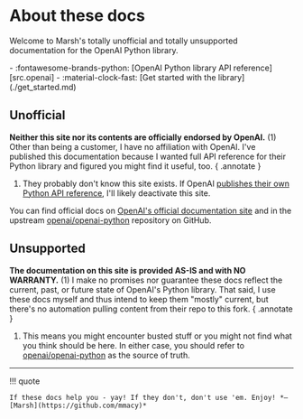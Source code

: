 # About these docs

Welcome to Marsh's totally unofficial and totally unsupported documentation for the OpenAI Python library.

<div class="grid cards" markdown>
- :fontawesome-brands-python: [OpenAI Python library API reference][src.openai]
- :material-clock-fast: [Get started with the library](./get_started.md)
</div>

## Unofficial

**Neither this site nor its contents are officially endorsed by OpenAI.** (1) Other than being a customer, I have no affiliation with OpenAI. I've published this documentation because I wanted full API reference for their Python library and figured you might find it useful, too.
{ .annotate }

1. They probably don't know this site exists. If OpenAI [publishes their own Python API reference](https://community.openai.com/t/where-is-the-documentation-for-the-python-openai-sdk/583643), I'll likely deactivate this site.

You can find official docs on [OpenAI's official documentation site](https://platform.openai.com) and in the upstream [openai/openai-python](https://github.com/openai/openai-python) repository on GitHub.

## Unsupported

**The documentation on this site is provided AS-IS and with NO WARRANTY.** (1) I make no promises nor guarantee these docs reflect the current, past, or future state of OpenAI's Python library. That said, I use these docs myself and thus intend to keep them "mostly" current, but there's no automation pulling content from their repo to this fork.
{ .annotate }

1. This means you might encounter busted stuff or you might not find what you think should be here. In either case, you should refer to [openai/openai-python](https://github.com/openai/openai-python) as the source of truth.

___
!!! quote

    If these docs help you - yay! If they don't, don't use 'em. Enjoy! *—[Marsh](https://github.com/mmacy)*